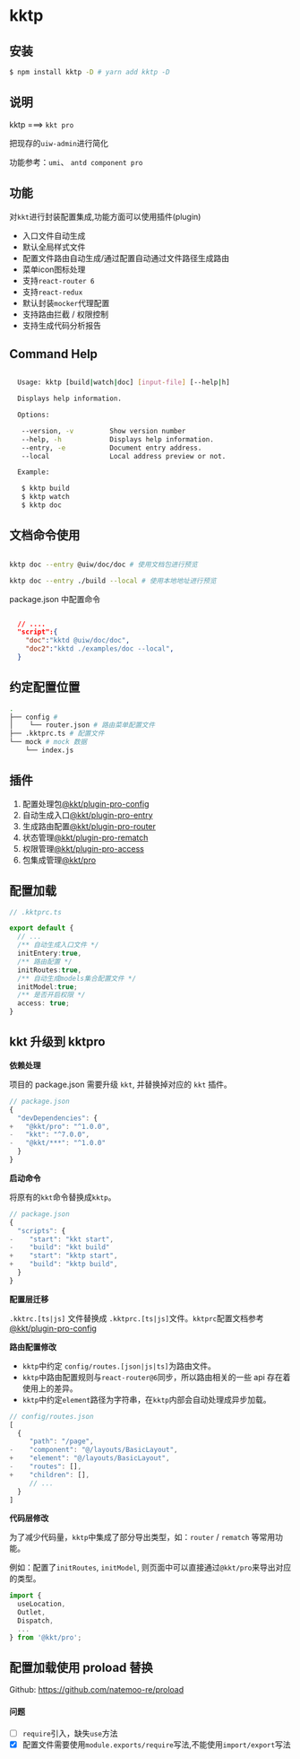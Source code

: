 kktp
===

## 安装

```bash
$ npm install kktp -D # yarn add kktp -D
```
## 说明


kktp ===> `kkt pro`

把现存的`uiw-admin`进行简化

功能参考：`umi`、 `antd component pro`

## 功能

对`kkt`进行封装配置集成,功能方面可以使用插件(plugin)

- 入口文件自动生成
- 默认全局样式文件
- 配置文件路由自动生成/通过配置自动通过文件路径生成路由
- 菜单icon图标处理
- 支持`react-router 6`
- 支持`react-redux`
- 默认封装`mocker`代理配置
- 支持路由拦截 / 权限控制
- 支持生成代码分析报告

## Command Help

```bash

  Usage: kktp [build|watch|doc] [input-file] [--help|h]

  Displays help information.

  Options:

   --version, -v         Show version number
   --help, -h            Displays help information.
   --entry, -e           Document entry address.
   --local               Local address preview or not.

  Example:

   $ kktp build
   $ kktp watch
   $ kktp doc

```

## 文档命令使用

```bash

kktp doc --entry @uiw/doc/doc # 使用文档包进行预览

kktp doc --entry ./build --local # 使用本地地址进行预览

```
package.json 中配置命令

```json

  // ....
  "script":{
    "doc":"kktd @uiw/doc/doc", 
    "doc2":"kktd ./examples/doc --local", 
  }

```


## 约定配置位置

```bash
.
├── config # 
│    └── router.json # 路由菜单配置文件
├── .kktprc.ts # 配置文件
└── mock # mock 数据
    └── index.js
```

## 插件

1. 配置处理包[@kkt/plugin-pro-config](https://github.com/kktjs/kkt-pro/tree/main/packages/plugin/config)
2. 自动生成入口[@kkt/plugin-pro-entry](https://github.com/kktjs/kkt-pro/tree/main/packages/plugin/entry)
3. 生成路由配置[@kkt/plugin-pro-router](https://github.com/kktjs/kkt-pro/tree/main/packages/plugin/router)
4. 状态管理[@kkt/plugin-pro-rematch](https://github.com/kktjs/kkt-pro/tree/main/packages/plugin/rematch)
5. 权限管理[@kkt/plugin-pro-access](https://github.com/kktjs/kkt-pro/tree/main/packages/plugin/access)
6. 包集成管理[@kkt/pro](https://github.com/kktjs/kkt-pro/tree/main/packages/plugin/pro)

## 配置加载

```ts
// .kktprc.ts

export default {
  // ...
  /** 自动生成入口文件 */
  initEntery:true,
  /** 路由配置 */
  initRoutes:true,
  /** 自动生成models集合配置文件 */
  initModel:true;
  /** 是否开启权限 */
  access: true;
}

```

## kkt 升级到 kktpro

**依赖处理**

项目的 package.json 需要升级 `kkt`, 并替换掉对应的 `kkt` 插件。
```ts
// package.json
{
  "devDependencies": {
+   "@kkt/pro": "^1.0.0",
-   "kkt": "^7.0.0",
-   "@kkt/***": "^1.0.0"
  }
}
```

**启动命令**

将原有的`kkt`命令替换成`kktp`。
```ts
// package.json
{
  "scripts": {
-    "start": "kkt start",
-    "build": "kkt build"
+    "start": "kktp start",
+    "build": "kktp build",
  }
}
```

**配置层迁移**

`.kktrc.[ts|js]` 文件替换成 `.kktprc.[ts|js]`文件。`kktprc`配置文档参考[@kkt/plugin-pro-config](https://github.com/kktjs/kkt-pro/tree/main/packages/plugin/config)

**路由配置修改**

- `kktp`中约定 `config/routes.[json|js|ts]`为路由文件。
- `kktp`中路由配置规则与`react-router@6`同步，所以路由相关的一些 api 存在着使用上的差异。
- `kktp`中约定`element`路径为字符串，在`kktp`内部会自动处理成异步加载。

```ts
// config/routes.json
[
  {
     "path": "/page",
-    "component": "@/layouts/BasicLayout",
+    "element": "@/layouts/BasicLayout",
-    "routes": [],
+    "children": [],
     // ...
  }
]
```

**代码层修改**

为了减少代码量，`kktp`中集成了部分导出类型，如：`router` / `rematch` 等常用功能。

例如：配置了`initRoutes`, `initModel`, 则页面中可以直接通过`@kkt/pro`来导出对应的类型。

```ts
import {
  useLocation,
  Outlet,
  Dispatch,
  ...
} from '@kkt/pro';
```

## 配置加载使用 proload 替换

Github: https://github.com/natemoo-re/proload

#### 问题

- [ ] `require`引入，缺失`use`方法
- [X] 配置文件需要使用`module.exports/require`写法,不能使用`import/export`写法

